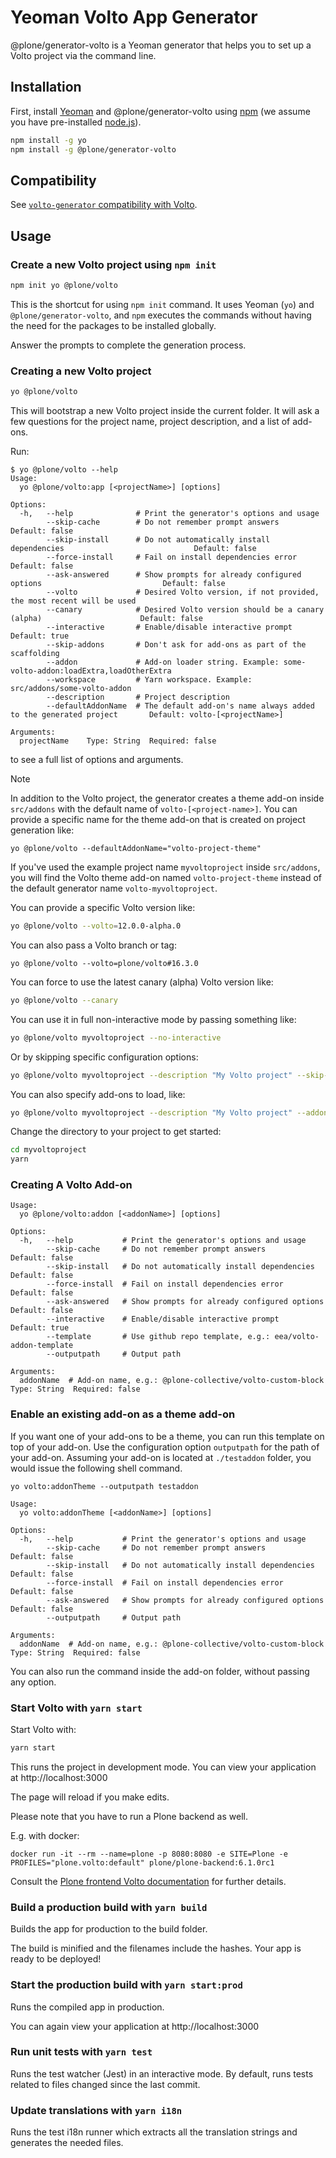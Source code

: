 # Yeoman Volto App Generator

@plone/generator-volto is a Yeoman generator that helps you to set up a Volto project via the command line.

## Installation

First, install [Yeoman](https://yeoman.io/) and @plone/generator-volto using [npm](https://www.npmjs.com/) (we assume you have pre-installed [node.js](https://nodejs.org/en)).

```bash
npm install -g yo
npm install -g @plone/generator-volto
```

## Compatibility

See [`volto-generator` compatibility with Volto](https://6.docs.plone.org/volto/contributing/version-policy.html#volto-generator-compatibility-with-volto-label).

## Usage

### Create a new Volto project using `npm init`

```bash
npm init yo @plone/volto
```

This is the shortcut for using `npm init` command.
It uses Yeoman (`yo`) and `@plone/generator-volto`, and `npm` executes the commands without having the need for the packages to be installed globally.

Answer the prompts to complete the generation process.

### Creating a new Volto project

```bash
yo @plone/volto
```

This will bootstrap a new Volto project inside the current folder.
It will ask a few questions for the project name, project description, and a list of add-ons.

Run:

```console
$ yo @plone/volto --help
Usage:
  yo @plone/volto:app [<projectName>] [options]

Options:
  -h,   --help              # Print the generator's options and usage
        --skip-cache        # Do not remember prompt answers                                        Default: false
        --skip-install      # Do not automatically install dependencies                             Default: false
        --force-install     # Fail on install dependencies error                                    Default: false
        --ask-answered      # Show prompts for already configured options                           Default: false
        --volto             # Desired Volto version, if not provided, the most recent will be used
        --canary            # Desired Volto version should be a canary (alpha)                      Default: false
        --interactive       # Enable/disable interactive prompt                                     Default: true
        --skip-addons       # Don't ask for add-ons as part of the scaffolding
        --addon             # Add-on loader string. Example: some-volto-addon:loadExtra,loadOtherExtra
        --workspace         # Yarn workspace. Example: src/addons/some-volto-addon
        --description       # Project description
        --defaultAddonName  # The default add-on's name always added to the generated project       Default: volto-[<projectName>]

Arguments:
  projectName    Type: String  Required: false

```

to see a full list of options and arguments.

> [!NOTE]
> In addition to the Volto project, the generator creates a theme add-on inside `src/addons` with the default name of `volto-[<project-name>]`.
> You can provide a specific name for the theme add-on that is created on project generation like:
> ```shell
> yo @plone/volto --defaultAddonName="volto-project-theme"
> ```
> If you've used the example project name `myvoltoproject` inside `src/addons`, you will find the Volto theme add-on named `volto-project-theme` instead of the default generator name `volto-myvoltoproject`.

You can provide a specific Volto version like:

```bash
yo @plone/volto --volto=12.0.0-alpha.0
```

You can also pass a Volto branch or tag:

```shell
yo @plone/volto --volto=plone/volto#16.3.0
```

You can force to use the latest canary (alpha) Volto version like:

```bash
yo @plone/volto --canary
```

You can use it in full non-interactive mode by passing something like:

```bash
yo @plone/volto myvoltoproject --no-interactive
```

Or by skipping specific configuration options:

```bash
yo @plone/volto myvoltoproject --description "My Volto project" --skip-addons --skip-install --skip-workspaces
```

You can also specify add-ons to load, like:

```bash
yo @plone/volto myvoltoproject --description "My Volto project" --addon "volto-formbuilder:x,y" --addon "volto-slate:z,t"
```

Change the directory to your project to get started:

```bash
cd myvoltoproject
yarn
```

### Creating A Volto Add-on

```console
Usage:
  yo @plone/volto:addon [<addonName>] [options]

Options:
  -h,   --help           # Print the generator's options and usage
        --skip-cache     # Do not remember prompt answers                            Default: false
        --skip-install   # Do not automatically install dependencies                 Default: false
        --force-install  # Fail on install dependencies error                        Default: false
        --ask-answered   # Show prompts for already configured options               Default: false
        --interactive    # Enable/disable interactive prompt                         Default: true
        --template       # Use github repo template, e.g.: eea/volto-addon-template
        --outputpath     # Output path

Arguments:
  addonName  # Add-on name, e.g.: @plone-collective/volto-custom-block  Type: String  Required: false
```

### Enable an existing add-on as a theme add-on

If you want one of your add-ons to be a theme, you can run this template on top of your add-on.
Use the configuration option `outputpath` for the path of your add-on.
Assuming your add-on is located at `./testaddon` folder, you would issue the following shell command.

```shell
yo volto:addonTheme --outputpath testaddon
```

```console
Usage:
  yo volto:addonTheme [<addonName>] [options]

Options:
  -h,   --help           # Print the generator's options and usage
        --skip-cache     # Do not remember prompt answers               Default: false
        --skip-install   # Do not automatically install dependencies    Default: false
        --force-install  # Fail on install dependencies error           Default: false
        --ask-answered   # Show prompts for already configured options  Default: false
        --outputpath     # Output path

Arguments:
  addonName  # Add-on name, e.g.: @plone-collective/volto-custom-block  Type: String  Required: false
```

You can also run the command inside the add-on folder, without passing any option.

### Start Volto with `yarn start`

Start Volto with:

```bash
yarn start
```

This runs the project in development mode.
You can view your application at http://localhost:3000

The page will reload if you make edits.

Please note that you have to run a Plone backend as well.

E.g. with docker:

```shell
docker run -it --rm --name=plone -p 8080:8080 -e SITE=Plone -e PROFILES="plone.volto:default" plone/plone-backend:6.1.0rc1
```

Consult the [Plone frontend Volto documentation](https://6.docs.plone.org/volto/index.html) for further details.


### Build a production build with `yarn build`

Builds the app for production to the build folder.

The build is minified and the filenames include the hashes. Your app is ready to be deployed!

### Start the production build with `yarn start:prod`

Runs the compiled app in production.

You can again view your application at http://localhost:3000

### Run unit tests with `yarn test`

Runs the test watcher (Jest) in an interactive mode. By default, runs tests related to files changed since the last commit.

### Update translations with `yarn i18n`

Runs the test i18n runner which extracts all the translation strings and generates the needed files.
